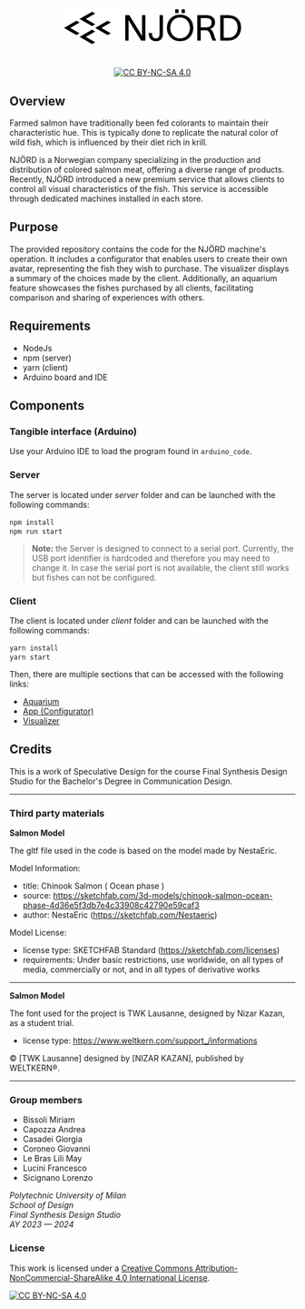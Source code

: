 <div align="center">

<img width="312" alt="NJÖRD" style="margin-bottom: 24px" src="./client/public/img/njord.svg">

[![CC BY-NC-SA 4.0][cc-by-nc-sa-shield]][cc-by-nc-sa]

</div>

## Overview

Farmed salmon have traditionally been fed colorants to maintain their characteristic hue. This is typically done to replicate the natural color of wild fish, which is influenced by their diet rich in krill.

NJÖRD is a Norwegian company specializing in the production and distribution of colored salmon meat, offering a diverse range of products. Recently, NJÖRD introduced a new premium service that allows clients to control all visual characteristics of the fish. This service is accessible through dedicated machines installed in each store.

## Purpose

The provided repository contains the code for the NJÖRD machine's operation. It includes a configurator that enables users to create their own avatar, representing the fish they wish to purchase. The visualizer displays a summary of the choices made by the client. Additionally, an aquarium feature showcases the fishes purchased by all clients, facilitating comparison and sharing of experiences with others.

## Requirements

- NodeJs
- npm (server)
- yarn (client)
- Arduino board and IDE

## Components

### Tangible interface (Arduino)

Use your Arduino IDE to load the program found in `arduino_code`.

### Server

The server is located under _server_ folder and can be launched with the following commands:

    npm install
    npm run start

> **Note:** the Server is designed to connect to a serial port. Currently, the USB port identifier is hardcoded and therefore you may need to change it. In case the serial port is not available, the client still works but fishes can not be configured.

### Client

The client is located under _client_ folder and can be launched with the following commands:

    yarn install
    yarn start

Then, there are multiple sections that can be accessed with the following links:

- [Aquarium](http://localhost:3000/)
- [App (Configurator)](http://localhost:3000/configurator)
- [Visualizer](http://localhost:3000/visualizer?h=212&s=82&l=50&t=2)

## Credits

This is a work of Speculative Design for the course Final Synthesis Design Studio for the Bachelor's Degree in Communication Design.

---

### Third party materials

**Salmon Model**

The gltf file used in the code is based on the model made by NestaEric.

Model Information:

- title: Chinook Salmon ( Ocean phase )
- source: https://sketchfab.com/3d-models/chinook-salmon-ocean-phase-4d36e5f3db7e4c33908c42790e59caf3
- author: NestaEric (https://sketchfab.com/Nestaeric)

Model License:

- license type: SKETCHFAB Standard (https://sketchfab.com/licenses)
- requirements: Under basic restrictions, use worldwide, on all types of media, commercially or not, and in all types of derivative works

---

**Salmon Model**

The font used for the project is TWK Lausanne, designed by Nizar Kazan, as a student trial.

- license type: https://www.weltkern.com/support_/informations

© [TWK Lausanne] designed by [NIZAR KAZAN], published by WELTKERN®.

---

### Group members

- Bissoli Miriam
- Capozza Andrea
- Casadei Giorgia
- Coroneo Giovanni
- Le Bras Lili May
- Lucini Francesco
- Sicignano Lorenzo

_Polytechnic University of Milan </br>
School of Design </br>
Final Synthesis Design Studio </br>
AY 2023 — 2024_

### License

This work is licensed under a
[Creative Commons Attribution-NonCommercial-ShareAlike 4.0 International License][cc-by-nc-sa].

[![CC BY-NC-SA 4.0][cc-by-nc-sa-image]][cc-by-nc-sa]

[cc-by-nc-sa]: http://creativecommons.org/licenses/by-nc-sa/4.0/
[cc-by-nc-sa-image]: https://licensebuttons.net/l/by-nc-sa/4.0/88x31.png
[cc-by-nc-sa-shield]: https://img.shields.io/badge/License-CC%20BY--NC--SA%204.0-lightgrey.svg
